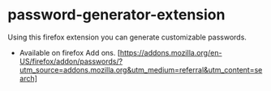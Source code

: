 # password-generator-extension
Using this firefox extension you can generate customizable passwords.

- Available on firefox Add ons.
[https://addons.mozilla.org/en-US/firefox/addon/passwords/?utm_source=addons.mozilla.org&utm_medium=referral&utm_content=search]
